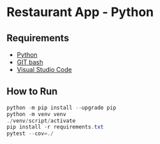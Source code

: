 # Restaurant App - Python

## Requirements

- [Python](https://www.python.org/downloads/)
- [GIT bash](https://git-scm.com/downloads)
- [Visual Studio Code](https://code.visualstudio.com/download)

## How to Run

```powershell
python -m pip install --upgrade pip
python -m venv venv
./venv/script/activate 
pip install -r requirements.txt
pytest --cov=./

```
